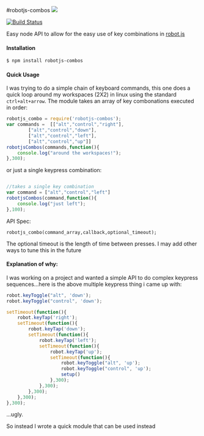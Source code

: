 
#robotjs-combos
![](http://i200.photobucket.com/albums/aa25/LiNcOlNgArCiA07/ryu-combo.gif)

[![Build Status](https://travis-ci.org/hortinstein/robotjs-combos.svg)](https://travis-ci.org/hortinstein/robotjs-combos)

Easy node API to allow for the easy use of key combinations in [robot.js](https://github.com/octalmage/robotjs)

#### Installation
``` sh
$ npm install robotjs-combos
```

#### Quick Usage 

I was trying to do a simple chain of keyboard commands, this one does a quick loop around my workspaces (2X2) in linux using the standard `ctrl+alt+arrow`.  The module takes an array of key combonations executed in order:

``` js
robotjs_combo = require('robotjs-combos');
var commands = 	[["alt","control","right"],
		["alt","control","down"],
		["alt","control","left"],
		["alt","control","up"]]
robotjsCombos(commands,function(){
	console.log("around the workspaces!");
},300);
```

or just a single keypress combination:

``` js

//takes a single key combination
var command = ["alt","control","left"]
robotjsCombos(command,function(){
	console.log("just left");
},100); 
```
API Spec:

`robotjs_combo(command_array,callback,optional_timeout); `

The optional timeout is the length of time between presses.  I may add other ways to tune this in the future

#### Explanation of why:

I was working on a project and wanted a simple API to do complex keypress sequences...here is the above multiple keypress thing i came up with:

``` js
robot.keyToggle("alt", 'down');
robot.keyToggle("control", 'down');

setTimeout(function(){
	robot.keyTap('right');
	setTimeout(function(){
		robot.keyTap('down');
		setTimeout(function(){
			robot.keyTap('left');
			setTimeout(function(){
				robot.keyTap('up');
				setTimeout(function(){
					robot.keyToggle("alt", 'up');
					robot.keyToggle("control", 'up');	
					setup()
				},300);	
			},300);
		},300);
	},300);
},300);
```
...ugly.

So instead I wrote a quick module that can be used instead

